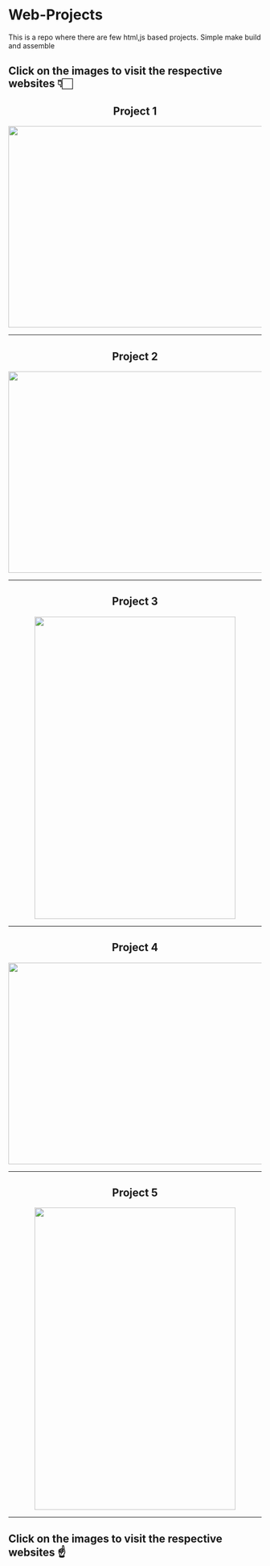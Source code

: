 # Web-Projects
This is a repo where there are few html,js based projects. Simple make build and assemble

## Click on the images to visit the respective websites 👇🏻

<h2 align="center"> Project 1 </h2>
<div align="center">

  <p><a href="https://arifan-web.github.io/"><img height="400" width="600" src="https://github.com/MainakRepositor/Web-Projects/blob/master/arifans.png"></a></p>
</div>
<hr>
<h2 align="center"> Project 2 </h2>
<div align="center">

  <p><a href="https://robiraloye.github.io/"><img height="400" width="600" src="https://github.com/MainakRepositor/Web-Projects/blob/master/robiraloye.png"></a></p>
</div>
<hr>
<h2 align="center"> Project 3 </h2>
<div align="center">

<p><a href="https://listmakerapp.github.io"><img height="600" width="400" src="https://user-images.githubusercontent.com/64016811/101636673-acc0a380-3a51-11eb-95b6-280549977a42.jpg"></a></p>
</div>
<hr>

<h2 align="center"> Project 4 </h2>
<div align="center">
<p><a href="https://quotetalks.github.io"><img height="400" width="600" src="https://user-images.githubusercontent.com/64016811/101636679-ae8a6700-3a51-11eb-9297-013eaaf3f8e2.jpg"></a></p>
</div>
<hr>

<h2 align="center"> Project 5 </h2>
<div align="center">
<p><a href="https://mausamdoot.github.io"><img height="600" width="400" src="https://user-images.githubusercontent.com/64016811/101984493-c824ec00-3ca7-11eb-96e6-57413e332b85.jpg"></a></p>
</div>
<hr>

## Click on the images to visit the respective websites ☝
